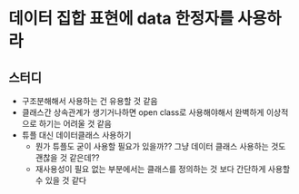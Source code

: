 # 데이터 집합 표현에 data 한정자를 사용하라

## 스터디

- 구조분해해서 사용하는 건 유용할 것 같음
- 클래스간 상속관계가 생기거나하면 open class로 사용해야해서 완벽하게 이상적으로 하기는 어려울 것 같음
- 튜플 대신 데이터클래스 사용하기
  - 뭔가 튜플도 굳이 사용할 필요가 있을까?? 그냥 데이터 클래스 사용하는 것도 괜찮을 것 같은데??
  - 재사용성이 필요 없는 부분에서는 클래스를 정의하는 것 보다 간단하게 사용할 수 있을 것 같다
